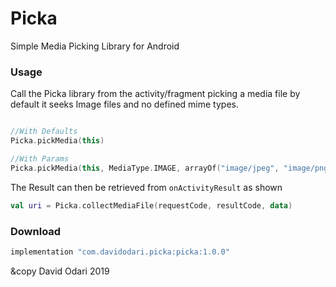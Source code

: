 # Picka

Simple Media Picking Library for Android

### Usage

Call the Picka library from the activity/fragment picking a media file
by default it seeks Image files and no defined mime types.

```kotlin

//With Defaults
Picka.pickMedia(this)

//With Params
Picka.pickMedia(this, MediaType.IMAGE, arrayOf("image/jpeg", "image/png"))
```
The Result can then be retrieved from ```onActivityResult``` as shown
```kotlin
val uri = Picka.collectMediaFile(requestCode, resultCode, data)
```

### Download

```groovy
implementation "com.davidodari.picka:picka:1.0.0"
```

&copy David Odari 2019